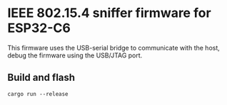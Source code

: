 # IEEE 802.15.4 sniffer firmware for ESP32-C6

This firmware uses the USB-serial bridge to communicate with the host, debug the firmware using the USB/JTAG port.

## Build and flash

```shell
cargo run --release
```
